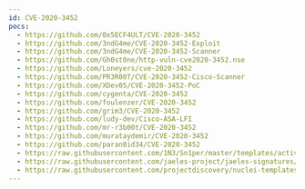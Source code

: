 ```yaml
---
id: CVE-2020-3452
pocs:
  - https://github.com/0x5ECF4ULT/CVE-2020-3452
  - https://github.com/3ndG4me/CVE-2020-3452-Exploit
  - https://github.com/3ndG4me/CVE-2020-3452-Scanner
  - https://github.com/Gh0st0ne/http-vuln-cve2020-3452.nse
  - https://github.com/Loneyers/cve-2020-3452
  - https://github.com/PR3R00T/CVE-2020-3452-Cisco-Scanner
  - https://github.com/XDev05/CVE-2020-3452-PoC
  - https://github.com/cygenta/CVE-2020-3452
  - https://github.com/foulenzer/CVE-2020-3452
  - https://github.com/grim3/CVE-2020-3452
  - https://github.com/ludy-dev/Cisco-ASA-LFI
  - https://github.com/mr-r3b00t/CVE-2020-3452
  - https://github.com/murataydemir/CVE-2020-3452
  - https://github.com/paran0id34/CVE-2020-3452
  - https://raw.githubusercontent.com/1N3/Sn1per/master/templates/active/CVE-2020-3452_-_Cisco_ASA-FTD_Arbitrary_File_Reading_Vulnerability.sh
  - https://raw.githubusercontent.com/jaeles-project/jaeles-signatures/master/cves/cisco-asa-path-traversal-cve-2020-3452.yaml
  - https://raw.githubusercontent.com/projectdiscovery/nuclei-templates/master/cves/CVE-2020-3452.yaml
---
```

